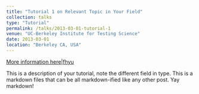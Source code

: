 ```yaml
---
title: "Tutorial 1 on Relevant Topic in Your Field"
collection: talks
type: "Tutorial"
permalink: /talks/2013-03-01-tutorial-1
venue: "UC-Berkeley Institute for Testing Science"
date: 2013-03-01
location: "Berkeley CA, USA"
---
```


[More information here](http://exampleurl.com)|[fhyu](http://codeforces.com)

This is a description of your tutorial, note the different field in type. This is a markdown files that can be all markdown-ified like any other post. Yay markdown!
